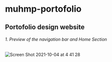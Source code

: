 # muhmp-portofolio
 
## Portofolio design website

###### 1. Preview of the navigation bar and Home Section
![Screen Shot 2021-10-04 at 4 41 28](https://user-images.githubusercontent.com/22293987/135769084-947ba1d7-3684-4c2a-87d0-fca6f4fda8c5.png)
